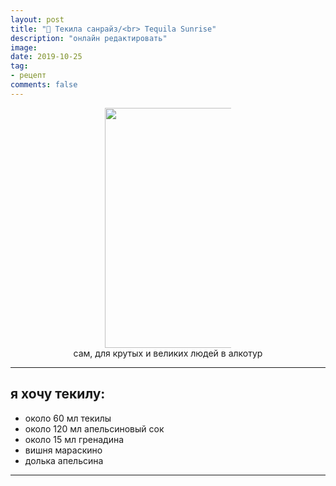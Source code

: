 ```yaml
---
layout: post
title: "🍹 Текила санрайз/<br> Tequila Sunrise"
description: "онлайн редактировать"
image: 
date: 2019-10-25
tag:
- рецепт
comments: false
---
```



<center><img style="width:40vw;max-width:40%;height:auto" src="{{ site.url }}/assets/images/cocktails/tequila_sunrise.jpg"></center>

<center>сам, для крутых и великих людей в алкотур</center>

---

## я хочу текилу:
- около 60 мл текилы
- около 120 мл апельсиновый сок
- около 15 мл гренадина
- вишня мараскино
- долька апельсина

---

